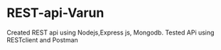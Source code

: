 # REST-api-Varun
 Created REST api using Nodejs,Express js, Mongodb.
Tested APi using RESTclient and Postman